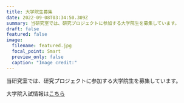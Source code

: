 ```yaml
---
title: 大学院生募集
date: 2022-09-08T03:34:50.309Z
summary: 当研究室では、研究プロジェクトに参加する大学院生を募集しています。
draft: false
featured: false
image:
  filename: featured.jpg
  focal_point: Smart
  preview_only: false
  caption: "Image credit:"
---
```

当研究室では、研究プロジェクトに参加する大学院生を募集しています。

大学院入試情報は[こちら](https://www.kagawa-u.ac.jp/admission/transfer-graduate/graduate_school/)